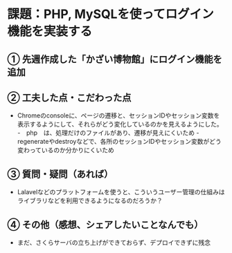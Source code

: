 # 課題：PHP, MySQLを使ってログイン機能を実装する

## ① 先週作成した「かざい博物館」にログイン機能を追加

## ② 工夫した点・こだわった点
- Chromeのconsoleに、ページの遷移と、セッションIDやセッション変数を表示するようにして、それらがどう変化しているのかを見えるようにした。
 -　php　は、処理だけのファイルがあり、遷移が見えにくいため
 -　regenerateやdestroyなどで、各所のセッションIDやセッション変数がどう変わっているのか分かりにくいため

## ③ 質問・疑問（あれば）
- Lalavelなどのプラットフォームを使うと、こういうユーザー管理の仕組みはライブラリなどを利用できるようになるのだろうか？
  
## ④ その他（感想、シェアしたいことなんでも）
- まだ、さくらサーバの立ち上げができておらず、デプロイできずに残念
